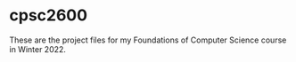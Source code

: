 # cpsc2600

These are the project files for my Foundations of Computer Science course in Winter 2022.
